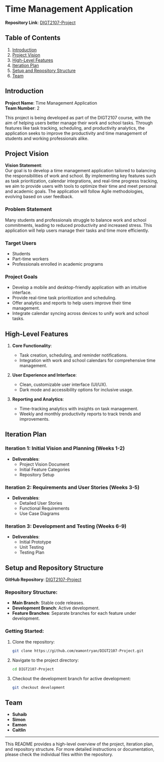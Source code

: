 # Time Management Application

**Repository Link**: [DIGT2107-Project](https://github.com/eamontryan/DIGT2107-Project)

## Table of Contents
1. [Introduction](#introduction)
2. [Project Vision](#project-vision)
3. [High-Level Features](#high-level-features)
4. [Iteration Plan](#iteration-plan)
5. [Setup and Repository Structure](#setup-and-repository-structure)
6. [Team](#team)

## Introduction
**Project Name**: Time Management Application  
**Team Number**: 2

This project is being developed as part of the DIGT2107 course, with the aim of helping users better manage their work and school tasks. Through features like task tracking, scheduling, and productivity analytics, the application seeks to improve the productivity and time management of students and working professionals alike.

## Project Vision
**Vision Statement**:  
Our goal is to develop a time management application tailored to balancing the responsibilities of work and school. By implementing key features such as task prioritization, calendar integrations, and real-time progress tracking, we aim to provide users with tools to optimize their time and meet personal and academic goals. The application will follow Agile methodologies, evolving based on user feedback.

### Problem Statement
Many students and professionals struggle to balance work and school commitments, leading to reduced productivity and increased stress. This application will help users manage their tasks and time more efficiently.

### Target Users
- Students
- Part-time workers
- Professionals enrolled in academic programs

### Project Goals
- Develop a mobile and desktop-friendly application with an intuitive interface.
- Provide real-time task prioritization and scheduling.
- Offer analytics and reports to help users improve their time management.
- Integrate calendar syncing across devices to unify work and school tasks.

## High-Level Features

1. **Core Functionality**:
    - Task creation, scheduling, and reminder notifications.
    - Integration with work and school calendars for comprehensive time management.

2. **User Experience and Interface**:
    - Clean, customizable user interface (UI/UX).
    - Dark mode and accessibility options for inclusive usage.

3. **Reporting and Analytics**:
    - Time-tracking analytics with insights on task management.
    - Weekly and monthly productivity reports to track trends and improvements.

## Iteration Plan

### Iteration 1: Initial Vision and Planning (Weeks 1-2)
- **Deliverables**: 
  - Project Vision Document
  - Initial Feature Categories
  - Repository Setup

### Iteration 2: Requirements and User Stories (Weeks 3-5)
- **Deliverables**: 
  - Detailed User Stories
  - Functional Requirements
  - Use Case Diagrams

### Iteration 3: Development and Testing (Weeks 6-9)
- **Deliverables**: 
  - Initial Prototype
  - Unit Testing
  - Testing Plan

## Setup and Repository Structure

**GitHub Repository**: [DIGT2107-Project](https://github.com/eamontryan/DIGT2107-Project)

### Repository Structure:
- **Main Branch**: Stable code releases.
- **Development Branch**: Active development.
- **Feature Branches**: Separate branches for each feature under development.

### Getting Started:
1. Clone the repository:  
   ```bash
   git clone https://github.com/eamontryan/DIGT2107-Project.git
   ```
2. Navigate to the project directory:
   ```bash
   cd DIGT2107-Project
   ```
3. Checkout the development branch for active development:
   ```bash
   git checkout development
   ```

## Team
- **Suhaib**
- **Simon**
- **Eamon**
- **Caitlin**

---

This README provides a high-level overview of the project, iteration plan, and repository structure. For more detailed instructions or documentation, please check the individual files within the repository.
